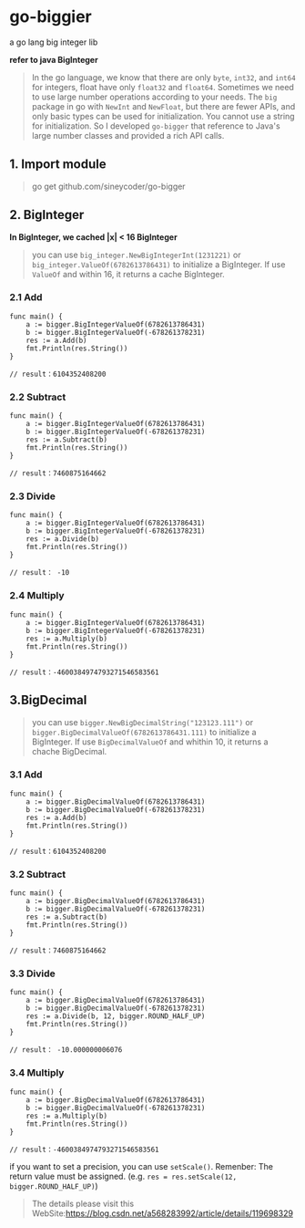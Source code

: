# go-biggier

a go lang big integer lib

**refer to java BigInteger**

> In the go language, we know that there are only `byte`, `int32`, and `int64` for integers, float have only `float32` and `float64`. Sometimes we need to use large number operations according to your needs. The `big` package in go with `NewInt` and `NewFloat`, but there are fewer APIs, and only basic types can be used for initialization. You cannot use a string for initialization. So I developed `go-bigger` that reference to Java's large number classes and provided a rich API calls.

## 1. Import module

> go get github.com/sineycoder/go-bigger

## 2. BigInteger

**In BigInteger, we cached |x| < 16 BigInteger**


> you can use `big_integer.NewBigIntegerInt(1231221)` or `big_integer.ValueOf(6782613786431)` to initialize a BigInteger. If use `ValueOf` and within 16, it returns a cache BigInteger.


### 2.1 Add

```
func main() {
	a := bigger.BigIntegerValueOf(6782613786431)
	b := bigger.BigIntegerValueOf(-678261378231)
	res := a.Add(b)
	fmt.Println(res.String())
}

// result：6104352408200
```

### 2.2 Subtract

```
func main() {
	a := bigger.BigIntegerValueOf(6782613786431)
	b := bigger.BigIntegerValueOf(-678261378231)
	res := a.Subtract(b)
	fmt.Println(res.String())
}

// result：7460875164662
```

### 2.3 Divide

```
func main() {
	a := bigger.BigIntegerValueOf(6782613786431)
	b := bigger.BigIntegerValueOf(-678261378231)
	res := a.Divide(b)
	fmt.Println(res.String())
}

// result： -10
```

### 2.4 Multiply

```
func main() {
	a := bigger.BigIntegerValueOf(6782613786431)
	b := bigger.BigIntegerValueOf(-678261378231)
	res := a.Multiply(b)
	fmt.Println(res.String())
}

// result：-4600384974793271546583561
```

## 3.BigDecimal

> you can use `bigger.NewBigDecimalString("123123.111")` or `bigger.BigDecimalValueOf(6782613786431.111)` to initialize a BigInteger. If use `BigDecimalValueOf` and whithin 10, it returns a chache BigDecimal.

### 3.1 Add

```
func main() {
	a := bigger.BigDecimalValueOf(6782613786431)
	b := bigger.BigDecimalValueOf(-678261378231)
	res := a.Add(b)
	fmt.Println(res.String())
}

// result：6104352408200
```

### 3.2 Subtract

```
func main() {
	a := bigger.BigDecimalValueOf(6782613786431)
	b := bigger.BigDecimalValueOf(-678261378231)
	res := a.Subtract(b)
	fmt.Println(res.String())
}

// result：7460875164662
```

### 3.3 Divide

```
func main() {
	a := bigger.BigDecimalValueOf(6782613786431)
	b := bigger.BigDecimalValueOf(-678261378231)
	res := a.Divide(b, 12, bigger.ROUND_HALF_UP)
	fmt.Println(res.String())
}

// result： -10.000000006076 
```

### 3.4 Multiply

```
func main() {
	a := bigger.BigDecimalValueOf(6782613786431)
	b := bigger.BigDecimalValueOf(-678261378231)
	res := a.Multiply(b)
	fmt.Println(res.String())
}

// result：-4600384974793271546583561
```

if you want to set a precision, you can use `setScale()`. Remenber: The return value must be assigned. (e.g. `res = res.setScale(12, bigger.ROUND_HALF_UP)`)


> The details please visit this WebSite:https://blog.csdn.net/a568283992/article/details/119698329
